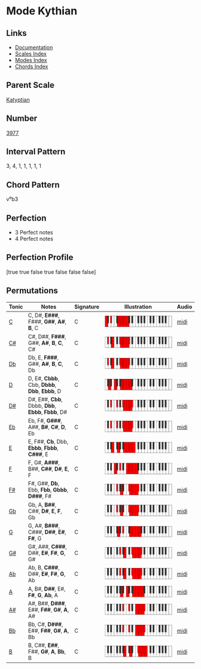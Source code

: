 # Mode Kythian

## Links

- [Documentation](README.md)
- [Scales Index](Scales.md)
- [Modes Index](Modes.md)
- [Chords Index](Chords.md)

## Parent Scale

[Katyptian](ScaleKatyptian.md)

## Number

[3977](https://ianring.com/musictheory/scales/3977)

## Interval Pattern

3, 4, 1, 1, 1, 1, 1

## Chord Pattern

v⁰b3

## Perfection

- 3 Perfect notes
- 4 Perfect notes

## Perfection Profile

[true true false true false false false]

## Permutations

| Tonic | Notes | Signature | Illustration | Audio |
|-------|-------|-----------|--------------|-------|
| [C](ModeCNaturalKythian.md) | C, D#, **E###**, F###, **G##**, **A#**, **B**, C | C | ![CNaturalKythian](ModeCNaturalKythian.png) | [midi](https://github.com/edipermadi/music/blob/main/docs/ModeCNaturalKythian.mid?raw=true) |
| [C#](ModeCSharpKythian.md) | C#, D##, **F###**, G##, **A#**, **B**, **C**, C# | C | ![CSharpKythian](ModeCSharpKythian.png) | [midi](https://github.com/edipermadi/music/blob/main/docs/ModeCSharpKythian.mid?raw=true) |
| [Db](ModeDFlatKythian.md) | Db, E, **F###**, G##, **A#**, **B**, **C**, Db | C | ![DFlatKythian](ModeDFlatKythian.png) | [midi](https://github.com/edipermadi/music/blob/main/docs/ModeDFlatKythian.mid?raw=true) |
| [D](ModeDNaturalKythian.md) | D, E#, **Cbbb**, Cbb, **Dbbb**, **Dbb**, **Ebbb**, D | C | ![DNaturalKythian](ModeDNaturalKythian.png) | [midi](https://github.com/edipermadi/music/blob/main/docs/ModeDNaturalKythian.mid?raw=true) |
| [D#](ModeDSharpKythian.md) | D#, E##, **Cbb**, Dbbb, **Dbb**, **Ebbb**, **Fbbb**, D# | C | ![DSharpKythian](ModeDSharpKythian.png) | [midi](https://github.com/edipermadi/music/blob/main/docs/ModeDSharpKythian.mid?raw=true) |
| [Eb](ModeEFlatKythian.md) | Eb, F#, **G###**, A##, **B#**, **C#**, **D**, Eb | C | ![EFlatKythian](ModeEFlatKythian.png) | [midi](https://github.com/edipermadi/music/blob/main/docs/ModeEFlatKythian.mid?raw=true) |
| [E](ModeENaturalKythian.md) | E, F##, **Cb**, Dbb, **Ebbb**, **Fbbb**, **C###**, E | C | ![ENaturalKythian](ModeENaturalKythian.png) | [midi](https://github.com/edipermadi/music/blob/main/docs/ModeENaturalKythian.mid?raw=true) |
| [F](ModeFNaturalKythian.md) | F, G#, **A###**, B##, **C##**, **D#**, **E**, F | C | ![FNaturalKythian](ModeFNaturalKythian.png) | [midi](https://github.com/edipermadi/music/blob/main/docs/ModeFNaturalKythian.mid?raw=true) |
| [F#](ModeFSharpKythian.md) | F#, G##, **Db**, Ebb, **Fbb**, **Gbbb**, **D###**, F# | C | ![FSharpKythian](ModeFSharpKythian.png) | [midi](https://github.com/edipermadi/music/blob/main/docs/ModeFSharpKythian.mid?raw=true) |
| [Gb](ModeGFlatKythian.md) | Gb, A, **B##**, C##, **D#**, **E**, **F**, Gb | C | ![GFlatKythian](ModeGFlatKythian.png) | [midi](https://github.com/edipermadi/music/blob/main/docs/ModeGFlatKythian.mid?raw=true) |
| [G](ModeGNaturalKythian.md) | G, A#, **B###**, C###, **D##**, **E#**, **F#**, G | C | ![GNaturalKythian](ModeGNaturalKythian.png) | [midi](https://github.com/edipermadi/music/blob/main/docs/ModeGNaturalKythian.mid?raw=true) |
| [G#](ModeGSharpKythian.md) | G#, A##, **C###**, D##, **E#**, **F#**, **G**, G# | C | ![GSharpKythian](ModeGSharpKythian.png) | [midi](https://github.com/edipermadi/music/blob/main/docs/ModeGSharpKythian.mid?raw=true) |
| [Ab](ModeAFlatKythian.md) | Ab, B, **C###**, D##, **E#**, **F#**, **G**, Ab | C | ![AFlatKythian](ModeAFlatKythian.png) | [midi](https://github.com/edipermadi/music/blob/main/docs/ModeAFlatKythian.mid?raw=true) |
| [A](ModeANaturalKythian.md) | A, B#, **D##**, E#, **F#**, **G**, **Ab**, A | C | ![ANaturalKythian](ModeANaturalKythian.png) | [midi](https://github.com/edipermadi/music/blob/main/docs/ModeANaturalKythian.mid?raw=true) |
| [A#](ModeASharpKythian.md) | A#, B##, **D###**, E##, **F##**, **G#**, **A**, A# | C | ![ASharpKythian](ModeASharpKythian.png) | [midi](https://github.com/edipermadi/music/blob/main/docs/ModeASharpKythian.mid?raw=true) |
| [Bb](ModeBFlatKythian.md) | Bb, C#, **D###**, E##, **F##**, **G#**, **A**, Bb | C | ![BFlatKythian](ModeBFlatKythian.png) | [midi](https://github.com/edipermadi/music/blob/main/docs/ModeBFlatKythian.mid?raw=true) |
| [B](ModeBNaturalKythian.md) | B, C##, **E##**, F##, **G#**, **A**, **Bb**, B | C | ![BNaturalKythian](ModeBNaturalKythian.png) | [midi](https://github.com/edipermadi/music/blob/main/docs/ModeBNaturalKythian.mid?raw=true) |
